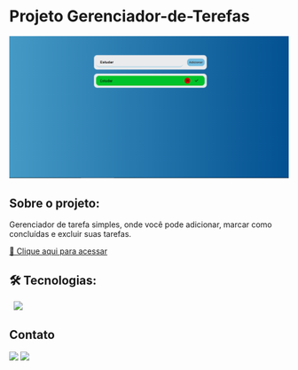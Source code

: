 # Projeto Gerenciador-de-Terefas 
<img src="img/TelaDoProjeto-GerenciadorDeTarefas.png" alt="exemplo imagem">

## Sobre o projeto:

Gerenciador de tarefa simples, onde você pode adicionar, marcar como concluídas e excluir suas tarefas.

[🔗 Clique aqui para acessar](https://AndersonRodrigs.github.io/Gerenciador-de-Terefas/)

## 🛠 Tecnologias:
<div>
<img src="https://img.shields.io/badge/HTML5-E34F26?style=for-the-badge&logo=html5&logoColor=white" alt="">
<img src="https://img.shields.io/badge/CSS3-1572B6?style=for-the-badge&logo=css3&logoColor=white" alt="">
<img src="https://img.shields.io/badge/JavaScript-F7DF1E?style=for-the-badge&logo=javascript&logoColor=black" />
</div>

<!--# Autor:-->
## Contato
<a href="https://www.linkedin.com/in/anderson-r-souza" target="_blank"><img src="https://img.shields.io/badge/-LinkedIn-%230077B5?style=for-the-badge&logo=linkedin&logoColor=white" target="_blank"></a> 
<a href = "mailto:anderson.rodriguesouz@gmail.com"><img src="https://img.shields.io/badge/-Gmail-%23333?style=for-the-badge&logo=gmail&logoColor=white" target="_blank"></a>
